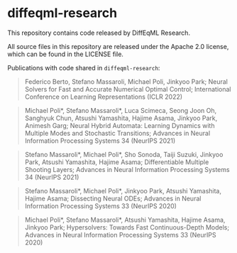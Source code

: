 # diffeqml-research
This repository contains code released by DiffEqML Research.

All source files in this repository are released under the Apache 2.0 license, which can be found in the LICENSE file.

Publications with code shared in `diffeqml-research`:

> Federico Berto, Stefano Massaroli, Michael Poli, Jinkyoo Park;
Neural Solvers for Fast and Accurate Numerical Optimal Control; 
International Conference on Learning Representations (ICLR 2022)

> Michael Poli*, Stefano Massaroli*, Luca Scimeca, Seong Joon Oh, Sanghyuk Chun, Atsushi Yamashita, Hajime Asama, Jinkyoo Park, Animesh Garg;
Neural Hybrid Automata: Learning Dynamics with Multiple Modes and Stochastic Transitions; 
Advances in Neural Information Processing Systems 34 (NeurIPS 2021)

> Stefano Massaroli*, Michael Poli*, Sho Sonoda, Taiji Suzuki, Jinkyoo Park, Atsushi Yamashita, Hajime Asama; 
Differentiable Multiple Shooting Layers;
Advances in Neural Information Processing Systems 34 (NeurIPS 2021)

> Stefano Massaroli*, Michael Poli*, Jinkyoo Park, Atsushi Yamashita, Hajime Asama;
Dissecting Neural ODEs; 
Advances in Neural Information Processing Systems 33 (NeurIPS 2020)

> Michael Poli*, Stefano Massaroli*, Atsushi Yamashita, Hajime Asama, Jinkyoo Park; 
Hypersolvers: Towards Fast Continuous-Depth Models; 
Advances in Neural Information Processing Systems 33 (NeurIPS 2020)
